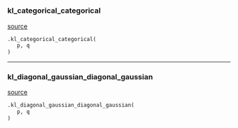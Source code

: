 #


### kl_categorical_categorical
[source](https://github.com/RLE-Foundation/rllte/blob/main/rllte/xplore/distribution/kl.py/#L9)
```python
.kl_categorical_categorical(
   p, q
)
```


----


### kl_diagonal_gaussian_diagonal_gaussian
[source](https://github.com/RLE-Foundation/rllte/blob/main/rllte/xplore/distribution/kl.py/#L17)
```python
.kl_diagonal_gaussian_diagonal_gaussian(
   p, q
)
```

